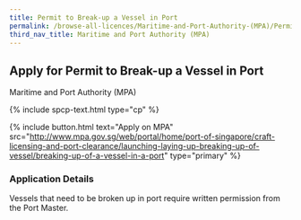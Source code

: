 ```yaml
---
title: Permit to Break-up a Vessel in Port
permalink: /browse-all-licences/Maritime-and-Port-Authority-(MPA)/Permit-to-Break-up-a-Vessel-in-Port
third_nav_title: Maritime and Port Authority (MPA)
---
```


## Apply for Permit to Break-up a Vessel in Port

Maritime and Port Authority (MPA)

{% include spcp-text.html type="cp" %}

{% include button.html text="Apply on MPA" src="http://www.mpa.gov.sg/web/portal/home/port-of-singapore/craft-licensing-and-port-clearance/launching-laying-up-breaking-up-of-vessel/breaking-up-of-a-vessel-in-a-port" type="primary" %}

### Application Details

<p>Vessels that need to be broken up in port require written permission from the Port Master.</p>

